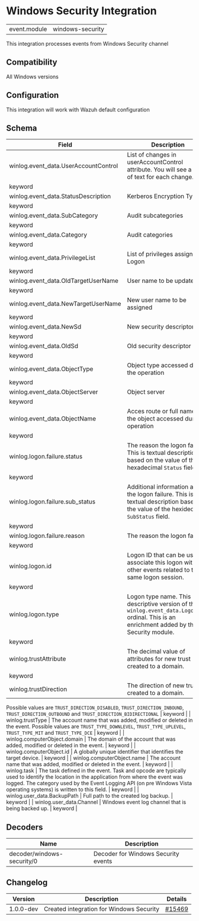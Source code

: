 # Windows Security Integration


|   |   |
|---|---|
| event.module | windows-security |

This integration processes events from Windows Security channel

## Compatibility

All Windows versions

## Configuration

This integration will work with Wazuh default configuration

## Schema

| Field | Description | Type |
|---|---|---|
| winlog.event_data.UserAccountControl | List of changes in userAccountControl attribute. You will see a line of text for each change.
 | keyword |
| winlog.event_data.StatusDescription | Kerberos Encryption Types
 | keyword |
| winlog.event_data.SubCategory | Audit subcategories
 | keyword |
| winlog.event_data.Category | Audit categories
 | keyword |
| winlog.event_data.PrivilegeList | List of privileges assigned on Logon
 | keyword |
| winlog.event_data.OldTargetUserName | User name to be updated
 | keyword |
| winlog.event_data.NewTargetUserName | New user name to be assigned
 | keyword |
| winlog.event_data.NewSd | New security descriptor
 | keyword |
| winlog.event_data.OldSd | Old security descriptor
 | keyword |
| winlog.event_data.ObjectType | Object type accessed during the operation
 | keyword |
| winlog.event_data.ObjectServer | Object server
 | keyword |
| winlog.event_data.ObjectName | Acces route or full name of the object accessed during operation
 | keyword |
| winlog.logon.failure.status | The reason the logon failed. This is textual description based on the value of the hexadecimal `Status` field.
 | keyword |
| winlog.logon.failure.sub_status | Additional information about the logon failure. This is a textual description based on the value of the hexidecimal `SubStatus` field.
 | keyword |
| winlog.logon.failure.reason | The reason the logon failed.
 | keyword |
| winlog.logon.id | Logon ID that can be used to associate this logon with other events related to the same logon session.
 | keyword |
| winlog.logon.type | Logon type name. This is the descriptive version of the `winlog.event_data.LogonType` ordinal. This is an enrichment added by the Security module.
 | keyword |
| winlog.trustAttribute | The decimal value of attributes for new trust created to a domain.
 | keyword |
| winlog.trustDirection | The direction of new trust created to a domain.
Possible values are `TRUST_DIRECTION_DISABLED`, `TRUST_DIRECTION_INBOUND`, `TRUST_DIRECTION_OUTBOUND` and `TRUST_DIRECTION_BIDIRECTIONAL`
 | keyword |
| winlog.trustType | The account name that was added, modified or deleted in the event.
Possible values are `TRUST_TYPE_DOWNLEVEL`, `TRUST_TYPE_UPLEVEL`, `TRUST_TYPE_MIT` and `TRUST_TYPE_DCE`
 | keyword |
| winlog.computerObject.domain | The domain of the account that was added, modified or deleted in the event.
 | keyword |
| winlog.computerObject.id | A globally unique identifier that identifies the target device.
 | keyword |
| winlog.computerObject.name | The account name that was added, modified or deleted in the event.
 | keyword |
| winlog.task | The task defined in the event. Task and opcode are typically used to identify the location in the application from where the event was logged. The category used by the Event Logging API (on pre Windows Vista operating systems) is written to this field.
 | keyword |
| winlog.user_data.BackupPath | Full path to the created log backup.
 | keyword |
| winlog.user_data.Channel | Windows event log channel that is being backed up.
 | keyword |
## Decoders

| Name | Description |
|---|---|
| decoder/windows-security/0 | Decoder for Windows Security events |
## Changelog

| Version | Description | Details |
|---|---|---|
| 1.0.0-dev | Created integration for Windows Security | [#15469](#) |
